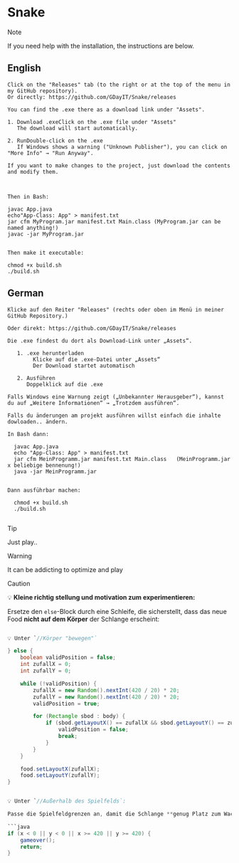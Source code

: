 # Snake


> [!NOTE]
> If you need help with the installation, the instructions are below.


## English
```
Click on the "Releases" tab (to the right or at the top of the menu in my GitHub repository).
Or directly: https://github.com/GDayIT/Snake/releases

You can find the .exe there as a download link under "Assets".

1. Download .exeClick on the .exe file under "Assets"
   The download will start automatically.

2. RunDouble-click on the .exe
   If Windows shows a warning ("Unknown Publisher"), you can click on "More Info" → "Run Anyway".

If you want to make changes to the project, just download the contents and modify them.



Then in Bash:

javac App.java
echo"App-Class: App" > manifest.txt
jar cfm MyProgram.jar manifest.txt Main.class (MyProgram.jar can be named anything!)
javac -jar MyProgram.jar


Then make it executable:

chmod +x build.sh
./build.sh
```


## German
```
Klicke auf den Reiter "Releases" (rechts oder oben im Menü in meiner GitHub Repository.)

Oder direkt: https://github.com/GDayIT/Snake/releases

Die .exe findest du dort als Download-Link unter „Assets“.

   1. .exe herunterladen
        Klicke auf die .exe-Datei unter „Assets“
        Der Download startet automatisch

   2. Ausführen
      Doppelklick auf die .exe

Falls Windows eine Warnung zeigt („Unbekannter Herausgeber“), kannst du auf „Weitere Informationen“ → „Trotzdem ausführen“.

Falls du änderungen am projekt ausführen willst einfach die inhalte dowloaden.. ändern.

In Bash dann:

  javac App.java
  echo "App-Class: App" > manifest.txt
  jar cfm MeinProgramm.jar manifest.txt Main.class   (MeinProgramm.jar x beliebige bennenung!)
  java -jar MeinProgramm.jar


Dann ausführbar machen:

  chmod +x build.sh
  ./build.sh


```





> [!TIP]
> Just play..


> [!WARNING]
> It can be addicting to optimize and play


> [!CAUTION]
> 
> 💡 **Kleine richtig stellung und motivation zum experimentieren:**
> 
> Ersetze den `else`-Block durch eine Schleife, die sicherstellt, dass das neue Food **nicht auf dem Körper** der Schlange erscheint:
> 
> ```java
>
>💡 Unter `//Körper "bewegen"`
> 
> } else {
>     boolean validPosition = false;
>     int zufallX = 0;
>     int zufallY = 0;
> 
>     while (!validPosition) {
>         zufallX = new Random().nextInt(420 / 20) * 20;
>         zufallY = new Random().nextInt(420 / 20) * 20;
>         validPosition = true;
> 
>         for (Rectangle sbod : body) {
>             if (sbod.getLayoutX() == zufallX && sbod.getLayoutY() == zufallY) {
>                 validPosition = false;
>                 break;
>             }
>         }
>     }
> 
>     food.setLayoutX(zufallX);
>     food.setLayoutY(zufallY);
> }
> 
> 
> 💡 Unter `//Außerhalb des Spielfelds`:
> 
> Passe die Spielfeldgrenzen an, damit die Schlange **genug Platz zum Wachsen** und **Futter** hat:
> 
> ```java
> if (x < 0 || y < 0 || x >= 420 || y >= 420) {
>     gameover();
>     return;
> }
> ```
